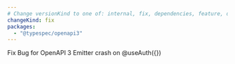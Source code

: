 ```yaml
---
# Change versionKind to one of: internal, fix, dependencies, feature, deprecation, breaking
changeKind: fix
packages:
  - "@typespec/openapi3"
---
```


Fix Bug for OpenAPI 3 Emitter crash on @useAuth({})

